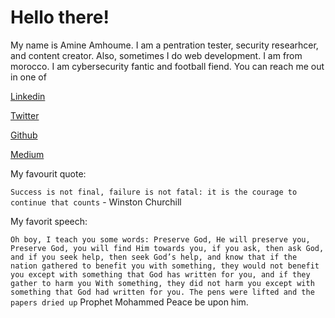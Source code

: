 
# Hello there! 

My name is Amine Amhoume. I am a pentration tester, security researhcer, and content creator. Also, sometimes I do web development. I am from morocco. I am cybersecurity fantic and football fiend. You can reach me out in one of 

[Linkedin](https://www.linkedin.com/in/amine-amhoume-023517109/)

[Twitter](https://twitter.com/AmiineQu)

[Github](https://github.com/Th3redTea)

[Medium](https://medium.com/@amhoume)

My favourit quote: 

`Success is not final, failure is not fatal: it is the courage to continue that counts` - Winston Churchill

My favorit speech: 

`Oh boy, I teach you some words: Preserve God, He will preserve you, Preserve God, you will find Him towards you, if you ask, then ask God, and if you seek help, then seek God’s help, and know that if the nation gathered to benefit you with something, they would not benefit you except with something that God has written for you, and if they gather to harm you With something, they did not harm you except with something that God had written for you. The pens were lifted and the papers dried up` Prophet Mohammed Peace be upon him. 


